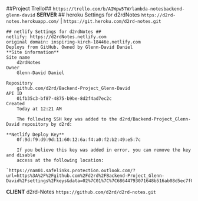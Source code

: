 ##Project Trello##
  `https://trello.com/b/AIWpw5TW/lambda-notesbackend-glenn-david`
**SERVER**
    ## heroku Settings for d2rdNotes
    `https://d2rd-notes.herokuapp.com/`
    | `https://git.heroku.com/d2rd-notes.git`
    
    ## netlify Settings for d2rdNotes ##
    netlify: https://d2rdNotes.netlify.com
    original domain: inspiring-kirch-18446e.netlify.com
    Deploys from GitHub. Owned by Glenn-David Daniel
    **Site information**
    Site name
        d2rdNotes
    Owner
        Glenn-David Daniel

    Repository
        github.com/d2rd/Backend-Project_Glenn-David
    API ID
        01fb35c3-bf87-4875-b9be-8d2f4ad7ec2c
    Created
        Today at 12:21 AM

        The following SSH key was added to the d2rd/Backend-Project_Glenn-David repository by d2rd:

    **Netlify Deploy Key**
        0f:9d:f9:d9:9d:11:60:12:6a:f4:a0:f2:b2:49:e5:7c

        If you believe this key was added in error, you can remove the key and disable
        access at the following location:

    `https://nam01.safelinks.protection.outlook.com/?url=https%3A%2F%2Fgithub.com%2Fd2rd%2FBackend-Project_Glenn-David%2Fsettings%2Fkeys&data=02%7C01%7C%7C68644793071648b516ab08d5ec7f0ca5%7C84df9e7fe9f640afb435aaaaaaaaaaaa%7C1%7C0%7C636674952766371207&sdata=rpbxPZNAAGONQhuLuKKsgunku%2BYzuH6%2BEg08MNYJGns%3D&reserved=0`

**CLIENT**
    d2rd-Notes
        `https://github.com/d2rd/d2rd-notes.git`
